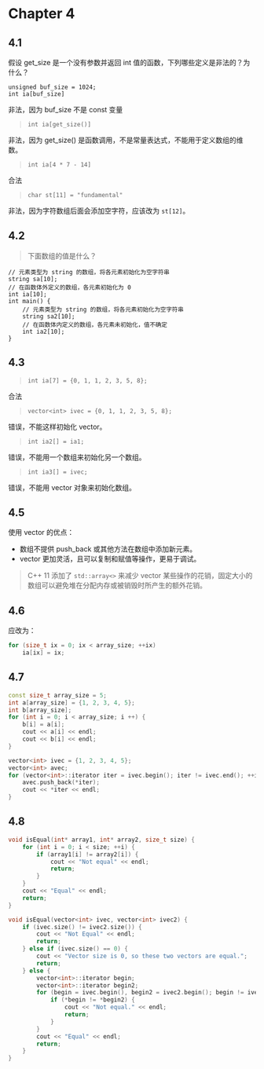 # Chapter 4

## 4.1

假设 get_size 是一个没有参数并返回 int 值的函数，下列哪些定义是非法的？为什么？

>
````
unsigned buf_size = 1024;
int ia[buf_size]
````

非法，因为 buf_size 不是 const 变量

> `int ia[get_size()]`

非法，因为 get_size() 是函数调用，不是常量表达式，不能用于定义数组的维数。

> `int ia[4 * 7 - 14]`

合法

> `char st[11] = "fundamental"`

非法，因为字符数组后面会添加空字符，应该改为 `st[12]`。

## 4.2

> 下面数组的值是什么？

````
// 元素类型为 string 的数组，将各元素初始化为空字符串
string sa[10];
// 在函数体外定义的数组，各元素初始化为 0
int ia[10];
int main() {
	// 元素类型为 string 的数组，将各元素初始化为空字符串
	string sa2[10];
	// 在函数体内定义的数组，各元素未初始化，值不确定
	int ia2[10];
}
````

## 4.3

> `int ia[7] = {0, 1, 1, 2, 3, 5, 8};`

合法

> `vector<int> ivec = {0, 1, 1, 2, 3, 5, 8};`

错误，不能这样初始化 vector。

> `int ia2[] = ia1;`

错误，不能用一个数组来初始化另一个数组。

> `int ia3[] = ivec;`

错误，不能用 vector 对象来初始化数组。

## 4.5

使用 vector 的优点：

- 数组不提供 push_back 或其他方法在数组中添加新元素。
- vector 更加灵活，且可以复制和赋值等操作，更易于调试。

> C++ 11 添加了 `std::array<>` 来减少 vector 某些操作的花销，固定大小的数组可以避免堆在分配内存或被销毁时所产生的额外花销。

## 4.6

应改为：

````cpp
for (size_t ix = 0; ix < array_size; ++ix)
	ia[ix] = ix;
````

## 4.7

````cpp
const size_t array_size = 5;
int a[array_size] = {1, 2, 3, 4, 5};
int b[array_size];
for (int i = 0; i < array_size; i ++) {
	b[i] = a[i];
	cout << a[i] << endl;
	cout << b[i] << endl;
}
````

````cpp
vector<int> ivec = {1, 2, 3, 4, 5};
vector<int> avec;
for (vector<int>::iterator iter = ivec.begin(); iter != ivec.end(); ++iter) {
	avec.push_back(*iter);
	cout << *iter << endl;
}
````

## 4.8

````cpp
void isEqual(int* array1, int* array2, size_t size) {
	for (int i = 0; i < size; ++i) {
		if (array1[i] != array2[i]) {
			cout << "Not equal" << endl;
			return;
		}
	}
	cout << "Equal" << endl;
	return;
}
````

````cpp
void isEqual(vector<int> ivec, vector<int> ivec2) {
	if (ivec.size() != ivec2.size()) {
		cout << "Not Equal" << endl;
		return;
	} else if (ivec.size() == 0) {
		cout << "Vector size is 0, so these two vectors are equal.";
		return;
	} else {
		vector<int>::iterator begin;
		vector<int>::iterator begin2;
		for (begin = ivec.begin(), begin2 = ivec2.begin(); begin != ivec.end(); ++begin, ++begin2) {
			if (*begin != *begin2) {
				cout << "Not equal." << endl;
				return;
			}
		}
		cout << "Equal" << endl;
		return;
	}
}
````